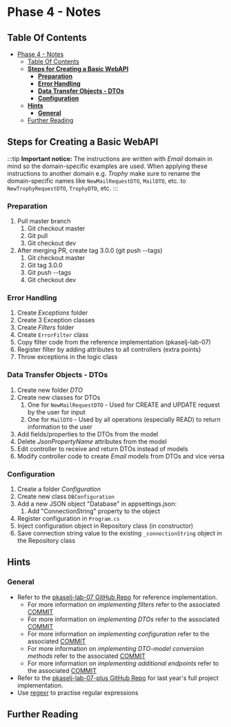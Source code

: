 # Phase 4 - Notes

## Table Of Contents

- [Phase 4 - Notes](#phase-4---notes)
  - [Table Of Contents](#table-of-contents)
  - [**Steps for Creating a Basic WebAPI**](#steps-for-creating-a-basic-webapi)
    - [**Preparation**](#preparation)
    - [**Error Handling**](#error-handling)
    - [**Data Transfer Objects - DTOs**](#data-transfer-objects---dtos)
    - [**Configuration**](#configuration)
  - [**Hints**](#hints)
    - [**General**](#general)
  - [Further Reading](#further-reading)


## **Steps for Creating a Basic WebAPI**

:::tip **Important notice:**
The instructions are written with *Email* domain in mind so the domain-specific examples are used. When applying these instructions to another domain e.g. *Trophy* make sure to rename the domain-specific names like `NewMailRequestDTO`, `MailDTO`, etc. to `NewTrophyRequestDTO`, `TrophyDTO`, etc.
:::

### **Preparation**

1. Pull master branch
    1. Git checkout master
    2. Git pull
    3. Git checkout dev
2. After merging PR, create tag 3.0.0 (git push --tags)
    1. Git checkout master
    2. Git tag 3.0.0
    3. Git push --tags
    4. Git checkout dev
   
### **Error Handling**
   1. Create *Exceptions* folder
   2. Create 3 Exception classes
   3. Create *Filters* folder 
   4. Create `ErrorFilter` class
   5. Copy filter code from the reference implementation (pkaselj-lab-07)
   6. Register filter by adding attributes to all controllers (extra points)
   7. Throw exceptions in the logic class

### **Data Transfer Objects - DTOs**
   1. Create new folder *DTO*
   2. Create new classes for DTOs
      1. One for `NewMailRequestDTO` - Used for CREATE and UPDATE request by the user for input
      2. One for `MailDTO` - Used by all operations (especially READ) to return information to the user
   3. Add fields/properties to the DTOs from the model
   4. Delete *JsonPropertyName* attributes from the model
   5. Edit controller to receive and return DTOs instead of models
   6. Modify controller code to create *Email* models from DTOs and vice versa
   
### **Configuration**
   1. Create a folder *Configuration*
   2. Create new class `DBConfiguration`
   3. Add a new JSON object "Database" in appsettings.json:
      1. Add "ConnectionString" property to the object
   4. Register configuration in `Program.cs`
   5. Inject configuration object in Repository class (in constructor)
   6. Save connection string value to the existing `_connectionString` object in the Repository class

## **Hints**

### **General**

- Refer to the [pkaselj-lab-07 GitHub Repo](https://github.com/fesb-distributed-systems-2024/pkaselj-lab-07) for reference implementation.
  - For more information on *implementing filters* refer to the associated [COMMIT](https://github.com/fesb-distributed-systems-2024/pkaselj-lab-07/commit/6041e551ba6f03ea6298dcea4e296c510f3a6b62)
  - For more information on *implementing DTOs* refer to the associated [COMMIT](https://github.com/fesb-distributed-systems-2024/pkaselj-lab-07/commit/d9c2712e5798b81bed13d995eb2e9b56da8ecd7d)
  - For more information on *implementing configuration* refer to the associated [COMMIT](https://github.com/fesb-distributed-systems-2024/pkaselj-lab-07/commit/6fad23d23fb3c0bac62e29978a0480d223557cf2)
  - For more information on *implementing DTO-model conversion methods* refer to the associated [COMMIT](https://github.com/fesb-distributed-systems-2024/pkaselj-lab-07/commit/369ebbe00aff2e45b23ea1eceac30fbdd70e91b0)
  - For more information on *implementing additional endpoints* refer to the associated [COMMIT](https://github.com/fesb-distributed-systems-2024/pkaselj-lab-07/commit/9d5c302217c1ea94cdf22943efbea276d1748c96)
- Refer to the [pkaselj-lab-07-plus GitHub Repo](https://github.com/fesb-distributed-systems-2024/pkasel-lab-07-plus) for last year's full project implementation.
- Use [regexr](https://regexr.com/) to practise regular expressions

## Further Reading



